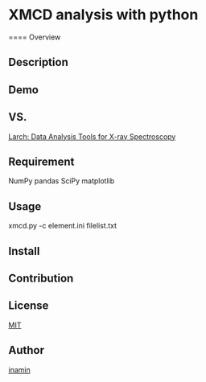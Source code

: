 # XMCD analysis with python
====
Overview

## Description

## Demo

## VS.

[Larch: Data Analysis Tools for X-ray Spectroscopy](https://github.com/xraypy/xraylarch)

## Requirement
NumPy
pandas
SciPy
matplotlib

## Usage
xmcd.py -c element.ini filelist.txt

## Install

## Contribution

## License

[MIT](https://opensource.org/licenses/mit-license.php)

## Author

[inamin](https://github.com/inamin)

